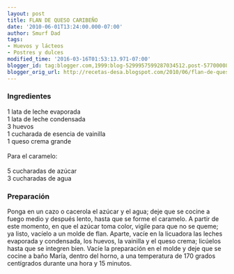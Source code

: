 ```yaml
---
layout: post
title: FLAN DE QUESO CARIBEÑO
date: '2010-06-01T13:24:00.000-07:00'
author: Smurf Dad
tags:
- Huevos y lácteos
- Postres y dulces
modified_time: '2016-03-16T01:53:13.971-07:00'
blogger_id: tag:blogger.com,1999:blog-5299957599287034512.post-5770000846058593328
blogger_orig_url: http://recetas-desa.blogspot.com/2010/06/flan-de-queso-caribeno.html
---
```


<h3>Ingredientes</h3>1 lata de leche evaporada<br />1 lata de leche condensada<br />3 huevos<br />1 cucharada de esencia de vainilla<br />1 queso crema grande<br /><br />Para el caramelo:<br /><br />5 cucharadas de azúcar<br />3 cucharadas de agua<br /><h3>Preparación</h3>Ponga en un cazo o cacerola el azúcar y el agua; deje que se cocine a fuego medio y después lento, hasta que se forme el caramelo. A partir de este momento, en que el azúcar toma color, vigile para que no se queme; ya listo, vacíelo a un molde de flan. Aparte, vacíe en la licuadora las leches evaporada y condensada, los huevos, la vainilla y el queso crema; licúelos hasta que se integren bien. Vacíe la preparación en el molde y deje que se cocine a baño María, dentro del horno, a una temperatura de 170 grados centígrados durante una hora y 15 minutos.